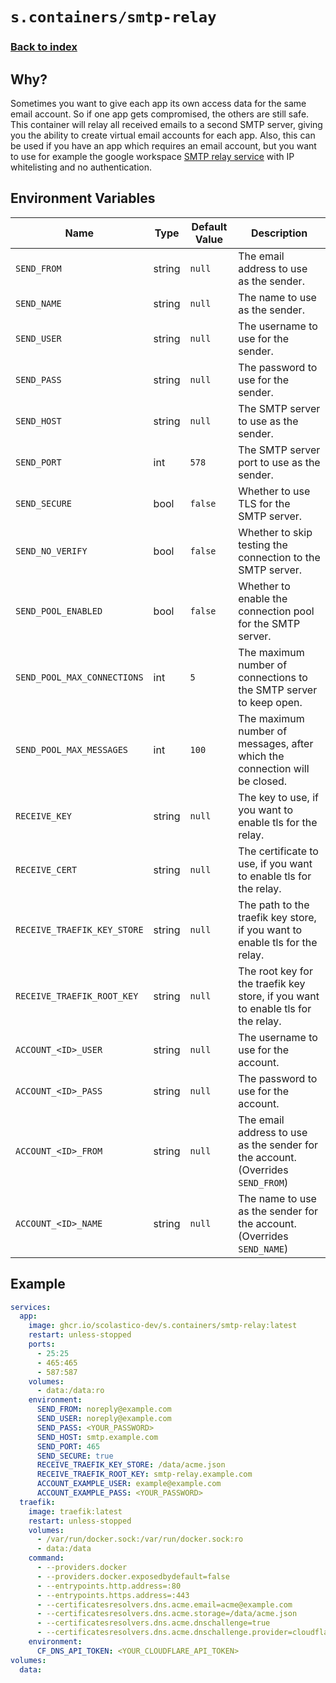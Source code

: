 # `s.containers/smtp-relay`

### [Back to index](../../README.md)

## Why?

Sometimes you want to give each app its own access data for the same email account.
So if one app gets compromised, the others are still safe.
This container will relay all received emails to a second SMTP server,
giving you the ability to create virtual email accounts for each app.
Also, this can be used if you have an app which requires an email account,
but you want to use for example the google workspace
[SMTP relay service](https://support.google.com/a/answer/2956491?hl=en)
with IP whitelisting and no authentication.

## Environment Variables

| Name                        | Type   | Default Value       | Description                                                                      |
| --------------------------- | ------ | ------------------- | -------------------------------------------------------------------------------- |
| `SEND_FROM`                 | string | `null`              | The email address to use as the sender.                                          |
| `SEND_NAME`                 | string | `null`              | The name to use as the sender.                                                   |
| `SEND_USER`                 | string | `null`              | The username to use for the sender.                                              |
| `SEND_PASS`                 | string | `null`              | The password to use for the sender.                                              |
| `SEND_HOST`                 | string | `null`              | The SMTP server to use as the sender.                                            |
| `SEND_PORT`                 | int    | `578`               | The SMTP server port to use as the sender.                                       |
| `SEND_SECURE`               | bool   | `false`             | Whether to use TLS for the SMTP server.                                          |
| `SEND_NO_VERIFY`            | bool   | `false`             | Whether to skip testing the connection to the SMTP server.                       |
| `SEND_POOL_ENABLED`         | bool   | `false`             | Whether to enable the connection pool for the SMTP server.                       |
| `SEND_POOL_MAX_CONNECTIONS` | int    | `5`                 | The maximum number of connections to the SMTP server to keep open.               |
| `SEND_POOL_MAX_MESSAGES`    | int    | `100`               | The maximum number of messages, after which the connection will be closed.       |
| `RECEIVE_KEY`               | string | `null`              | The key to use, if you want to enable tls for the relay.                         |
| `RECEIVE_CERT`              | string | `null`              | The certificate to use, if you want to enable tls for the relay.                 |
| `RECEIVE_TRAEFIK_KEY_STORE` | string | `null`              | The path to the traefik key store, if you want to enable tls for the relay.      |
| `RECEIVE_TRAEFIK_ROOT_KEY`  | string | `null`              | The root key for the traefik key store, if you want to enable tls for the relay. |
| `ACCOUNT_<ID>_USER`         | string | `null`              | The username to use for the account.                                             |
| `ACCOUNT_<ID>_PASS`         | string | `null`              | The password to use for the account.                                             |
| `ACCOUNT_<ID>_FROM`         | string | `null`              | The email address to use as the sender for the account. (Overrides `SEND_FROM`)  |
| `ACCOUNT_<ID>_NAME`         | string | `null`              | The name to use as the sender for the account. (Overrides `SEND_NAME`)           |

## Example

```yml
services:
  app:
    image: ghcr.io/scolastico-dev/s.containers/smtp-relay:latest
    restart: unless-stopped
    ports:
      - 25:25
      - 465:465
      - 587:587
    volumes:
      - data:/data:ro
    environment:
      SEND_FROM: noreply@example.com
      SEND_USER: noreply@example.com
      SEND_PASS: <YOUR_PASSWORD>
      SEND_HOST: smtp.example.com
      SEND_PORT: 465
      SEND_SECURE: true
      RECEIVE_TRAEFIK_KEY_STORE: /data/acme.json
      RECEIVE_TRAEFIK_ROOT_KEY: smtp-relay.example.com
      ACCOUNT_EXAMPLE_USER: example@example.com
      ACCOUNT_EXAMPLE_PASS: <YOUR_PASSWORD>
  traefik:
    image: traefik:latest
    restart: unless-stopped
    volumes:
      - /var/run/docker.sock:/var/run/docker.sock:ro
      - data:/data
    command:
      - --providers.docker
      - --providers.docker.exposedbydefault=false
      - --entrypoints.http.address=:80
      - --entrypoints.https.address=:443
      - --certificatesresolvers.dns.acme.email=acme@example.com
      - --certificatesresolvers.dns.acme.storage=/data/acme.json
      - --certificatesresolvers.dns.acme.dnschallenge=true
      - --certificatesresolvers.dns.acme.dnschallenge.provider=cloudflare
    environment:
      CF_DNS_API_TOKEN: <YOUR_CLOUDFLARE_API_TOKEN>
volumes:
  data:
```
